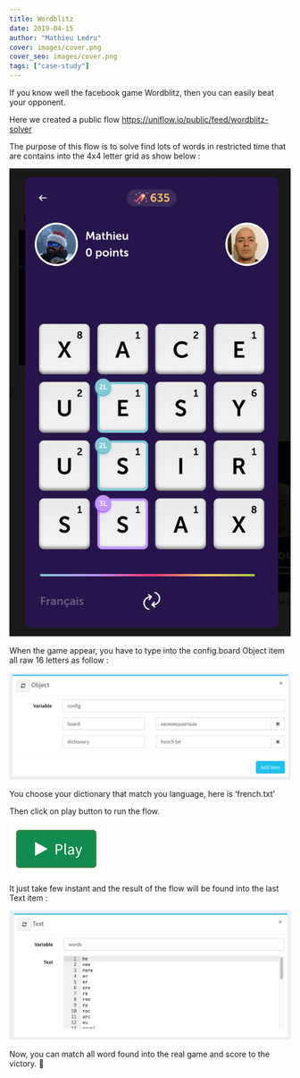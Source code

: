 ```yaml
---
title: Wordblitz
date: 2019-04-15
author: "Mathieu Ledru"
cover: images/cover.png
cover_seo: images/cover.png
tags: ["case-study"]
---
```


If you know well the facebook game Wordblitz, then you can easily beat your opponent.

Here we created a public flow https://uniflow.io/public/feed/wordblitz-solver

The purpose of this flow is to solve find lots of words in restricted time that are contains into the 4x4 letter grid as show below :

![wordblitz](images/wordblitz.png)

When the game appear, you have to type into the config.board Object item all raw 16 letters as follow :

![config](images/config.png)

You choose your dictionary that match you language, here is ‘french.txt’

Then click on play button to run the flow.

![play](images/play.png)

It just take few instant and the result of the flow will be found into the last Text item :

![result](images/result.png)

Now, you can match all word found into the real game and score to the victory. 🎉

